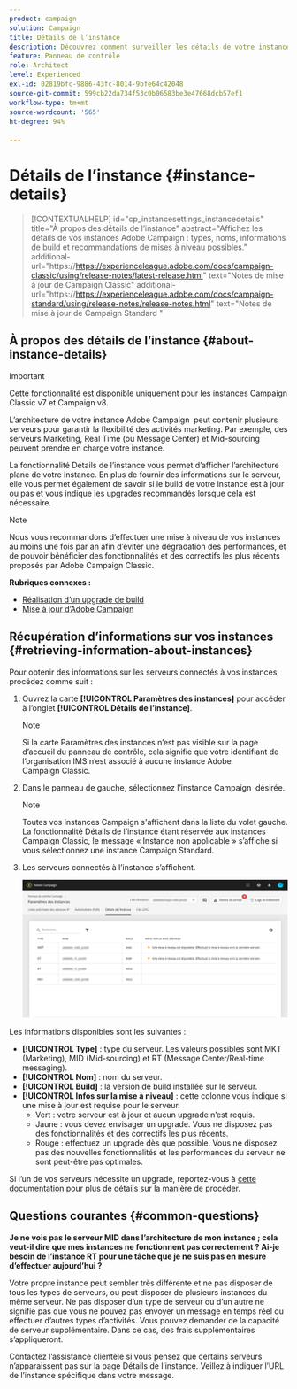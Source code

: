 ```yaml
---
product: campaign
solution: Campaign
title: Détails de l’instance
description: Découvrez comment surveiller les détails de votre instance dans le panneau de contrôle
feature: Panneau de contrôle
role: Architect
level: Experienced
exl-id: 02819bfc-9886-43fc-8014-9bfe64c42048
source-git-commit: 599cb22da734f53c0b06583be3e47668dcb57ef1
workflow-type: tm+mt
source-wordcount: '565'
ht-degree: 94%

---
```


# Détails de l’instance {#instance-details}

>[!CONTEXTUALHELP]
>id="cp_instancesettings_instancedetails"
>title="À propos des détails de l’instance"
>abstract="Affichez les détails de vos instances Adobe Campaign : types, noms, informations de build et recommandations de mises à niveau possibles."
>additional-url="https://https://experienceleague.adobe.com/docs/campaign-classic/using/release-notes/latest-release.html" text="Notes de mise à jour de Campaign Classic"
>additional-url="https://https://experienceleague.adobe.com/docs/campaign-standard/using/release-notes/release-notes.html" text="Notes de mise à jour de Campaign Standard "

## À propos des détails de l’instance {#about-instance-details}

>[!IMPORTANT]
>
>Cette fonctionnalité est disponible uniquement pour les instances Campaign Classic v7 et Campaign v8.

L’architecture de votre instance Adobe Campaign  peut contenir plusieurs serveurs pour garantir la flexibilité des activités marketing. Par exemple, des serveurs Marketing, Real Time (ou Message Center) et Mid-sourcing peuvent prendre en charge votre instance.

La fonctionnalité Détails de l’instance vous permet d’afficher l’architecture plane de votre instance. En plus de fournir des informations sur le serveur, elle vous permet également de savoir si le build de votre instance est à jour ou pas et vous indique les upgrades recommandés lorsque cela est nécessaire.

>[!NOTE]
>
>Nous vous recommandons d’effectuer une mise à niveau de vos instances au moins une fois par an afin d’éviter une dégradation des performances, et de pouvoir bénéficier des fonctionnalités et des correctifs les plus récents proposés par Adobe Campaign Classic.

**Rubriques connexes :**

* [Réalisation d’un upgrade de build](https://docs.campaign.adobe.com/doc/AC/getting_started/FR/buildUpgrade.html)
* [Mise à jour d’Adobe Campaign](https://docs.campaign.adobe.com/doc/AC/en/PRO_Updating_Adobe_Campaign_Introduction.html)

## Récupération d’informations sur vos instances {#retrieving-information-about-instances}

Pour obtenir des informations sur les serveurs connectés à vos instances, procédez comme suit :

1. Ouvrez la carte **[!UICONTROL Paramètres des instances]** pour accéder à l’onglet **[!UICONTROL Détails de l’instance]**.

   >[!NOTE]
   >
   >Si la carte Paramètres des instances n’est pas visible sur la page d’accueil du panneau de contrôle, cela signifie que votre identifiant de l’organisation IMS n’est associé à aucune instance Adobe Campaign Classic.

1. Dans le panneau de gauche, sélectionnez l’instance Campaign  désirée.

   >[!NOTE]
   >
   >Toutes vos instances Campaign s&#39;affichent dans la liste du volet gauche. La fonctionnalité Détails de l’instance étant réservée aux instances Campaign Classic, le message « Instance non applicable » s’affiche si vous sélectionnez une instance Campaign Standard.

1. Les serveurs connectés à l’instance s’affichent.

   ![](assets/instance_details.png)

Les informations disponibles sont les suivantes :

* **[!UICONTROL Type]** : type du serveur. Les valeurs possibles sont MKT (Marketing), MID (Mid-sourcing) et RT (Message Center/Real-time messaging).
* **[!UICONTROL Nom]** : nom du serveur.
* **[!UICONTROL Build]** : la version de build installée sur le serveur.
* **[!UICONTROL Infos sur la mise à niveau]** : cette colonne vous indique si une mise à jour est requise pour le serveur.
   * Vert : votre serveur est à jour et aucun upgrade n’est requis.
   * Jaune : vous devez envisager un upgrade. Vous ne disposez pas des fonctionnalités et des correctifs les plus récents.
   * Rouge : effectuez un upgrade dès que possible. Vous ne disposez pas des nouvelles fonctionnalités et les performances du serveur ne sont peut-être pas optimales.

Si l’un de vos serveurs nécessite un upgrade, reportez-vous à [cette documentation](https://docs.campaign.adobe.com/doc/AC/getting_started/EN/buildUpgrade.html) pour plus de détails sur la manière de procéder.

## Questions courantes {#common-questions}

**Je ne vois pas le serveur MID dans l’architecture de mon instance ; cela veut-il dire que mes instances ne fonctionnent pas correctement ? Ai-je besoin de l’instance RT pour une tâche que je ne suis pas en mesure d’effectuer aujourd’hui ?**

Votre propre instance peut sembler très différente et ne pas disposer de tous les types de serveurs, ou peut disposer de plusieurs instances du même serveur. Ne pas disposer d’un type de serveur ou d’un autre ne signifie pas que vous ne pouvez pas envoyer un message en temps réel ou effectuer d’autres types d’activités. Vous pouvez demander de la capacité de serveur supplémentaire. Dans ce cas, des frais supplémentaires s’appliqueront.

Contactez l’assistance clientèle si vous pensez que certains serveurs n’apparaissent pas sur la page Détails de l’instance. Veillez à indiquer l’URL de l’instance spécifique dans votre message.
